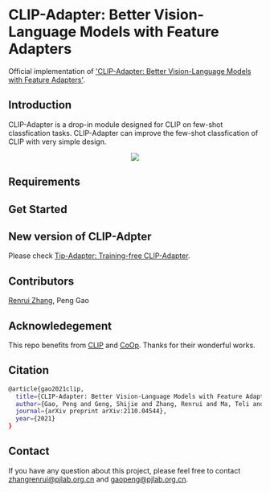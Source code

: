 # CLIP-Adapter: Better Vision-Language Models with Feature Adapters
Official implementation of ['CLIP-Adapter: Better Vision-Language Models with Feature Adapters'](https://arxiv.org/pdf/2110.04544.pdf).

## Introduction
CLIP-Adapter is a drop-in module designed for CLIP on few-shot classfication tasks. CLIP-Adapter can improve the few-shot classfication of CLIP with very simple design.
<div align="center">
  <img src="pipeline.jpg"/>
</div>

## Requirements
## Get Started

## New version of CLIP-Adpter
Please check [Tip-Adapter: Training-free CLIP-Adapter](https://github.com/gaopengcuhk/Tip-Adapter).

## Contributors
[Renrui Zhang](https://github.com/ZrrSkywalker), Peng Gao

## Acknowledegement
This repo benefits from [CLIP](https://github.com/openai/CLIP) and [CoOp](https://github.com/KaiyangZhou/Dassl.pytorch). Thanks for their wonderful works.

## Citation
```bash
@article{gao2021clip,
  title={CLIP-Adapter: Better Vision-Language Models with Feature Adapters},
  author={Gao, Peng and Geng, Shijie and Zhang, Renrui and Ma, Teli and Fang, Rongyao and Zhang, Yongfeng and Li, Hongsheng and Qiao, Yu},
  journal={arXiv preprint arXiv:2110.04544},
  year={2021}
}
```

## Contact
If you have any question about this project, please feel free to contact zhangrenrui@pjlab.org.cn and gaopeng@pjlab.org.cn.
